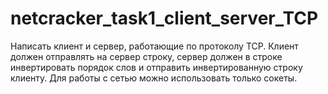 # netcracker_task1_client_server_TCP
Написать клиент и сервер, работающие по протоколу TCP. Клиент должен отправлять на сервер строку, сервер должен в строке инвертировать порядок слов и отправить инвертированную строку клиенту. Для работы с сетью можно использовать только сокеты.

